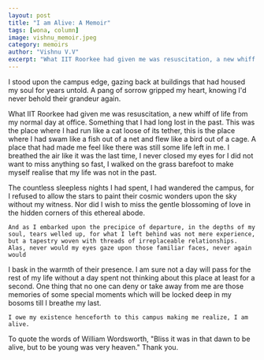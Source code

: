 ```yaml
---
layout: post
title: "I am Alive: A Memoir"
tags: [wona, column]
image: vishnu_memoir.jpeg
category: memoirs
author: "Vishnu V.V"
excerpt: "What IIT Roorkee had given me was resuscitation, a new whiff of life from my normal day at office. Something that I had long lost in the past. This was the place where I had run like a cat loose of its tether, this is the place where I had swam like a fish out of a net and flew like a bird out of a cage. A place that had made me feel like there was still some life left in me. "
---
```


I stood upon the campus edge, gazing back at buildings that had housed my soul for years untold. A pang of sorrow gripped my heart, knowing I'd never behold their grandeur again.


What IIT Roorkee had given me was resuscitation, a new whiff of life from my normal day at office. Something that I had long lost in the past. This was the place where I had run like a cat loose of its tether, this is the place where I had swam like a fish out of a net and flew like a bird out of a cage. A place that had made me feel like there was still some life left in me. 
I breathed the air like it was the last time, I never closed my eyes for I did not want to miss anything so fast, I walked on the grass barefoot to make myself realise that my life was not in the past. 


The countless sleepless nights I had spent, I had wandered the campus, for I refused to allow the stars to paint their cosmic wonders upon the sky without my witness. Nor did I wish to miss the gentle blossoming of love in the hidden corners of this ethereal abode.

	And as I embarked upon the precipice of departure, in the depths of my soul, tears welled up, for what I left behind was not mere experience, but a tapestry woven with threads of irreplaceable relationships. Alas, never would my eyes gaze upon those familiar faces, never again would
 I bask in the warmth of their presence.
I am sure not a day will pass for the rest of my life without a day spent not thinking about this place at least for a second. One thing that no one can deny or take away from me are those memories of some special moments which will be locked deep in my bosoms till  I breathe my last.

	I owe my existence henceforth to this campus making me realize, I am alive.

To quote the words of William Wordsworth, "Bliss it was in that dawn to be alive, but to be young was very heaven."
 Thank you.

